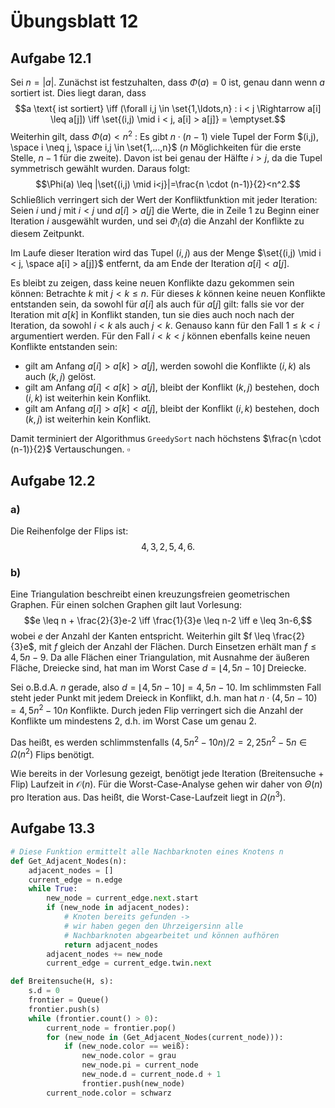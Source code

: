 # Übungsblatt 12
## Aufgabe 12.1

Sei $n=|a|$.
Zunächst ist festzuhalten, dass $\Phi(a)=0$ ist, genau dann wenn $a$ sortiert ist. Dies liegt daran, dass $$a \text{ ist sortiert} \iff (\forall i,j \in \set{1,\ldots,n} : i < j \Rightarrow a[i] \leq a[j]) \iff \set{(i,j) \mid i < j, a[i] > a[j]} = \emptyset.$$
Weiterhin gilt, dass $\Phi(a) < n^2$ :
Es gibt $n \cdot (n-1)$ viele Tupel der Form $(i,j), \space i \neq j, \space i,j \in \set{1,...,n}$ ($n$ Möglichkeiten für die erste Stelle, $n-1$ für die zweite).
Davon ist bei genau der Hälfte $i > j$, da die Tupel symmetrisch gewählt wurden. 
Daraus folgt: $$\Phi(a) \leq |\set{(i,j) \mid i<j}|=\frac{n \cdot (n-1)}{2}<n^2.$$
Schließlich verringert sich der Wert der Konfliktfunktion mit jeder Iteration:
Seien $i$ und $j$ mit $i < j$ und $a[i] > a[j]$ die Werte, die in Zeile 1 zu Beginn einer Iteration $i$ ausgewählt wurden, und sei $\Phi_{i}(a)$ die Anzahl der Konflikte zu diesem Zeitpunkt.

Im Laufe dieser Iteration wird das Tupel $(i,j)$ aus der Menge $\set{(i,j) \mid i < j, \space a[i] > a[j]}$ entfernt, da am Ende der Iteration $a[i] < a[j]$.

Es bleibt zu zeigen, dass keine neuen Konflikte dazu gekommen sein können:
Betrachte $k$ mit $j < k \leq n$. Für dieses $k$ können keine neuen Konflikte entstanden sein, da sowohl für $a[i]$ als auch für $a[j]$ gilt: falls sie vor der Iteration mit $a[k]$ in Konflikt standen, tun sie dies auch noch nach der Iteration, da sowohl $i < k$ als auch $j < k$.
Genauso kann für den Fall $1 \leq k < i$ argumentiert werden.
Für den Fall $i < k < j$ können ebenfalls keine neuen Konflikte entstanden sein:
- gilt am Anfang $a[i] > a[k] > a[j]$, werden sowohl die Konflikte $(i,k)$ als auch $(k,j)$ gelöst.
- gilt am Anfang $a[i] < a[k] > a[j]$, bleibt der Konflikt $(k,j)$ bestehen, doch $(i,k)$ ist weiterhin kein Konflikt.
- gilt am Anfang $a[i] > a[k] < a[j]$, bleibt der Konflikt $(i,k)$ bestehen, doch $(k,j)$ ist weiterhin kein Konflikt.

Damit terminiert der Algorithmus `GreedySort` nach höchstens $\frac{n \cdot (n-1)}{2}$ Vertauschungen. $\square$

<div style="page-break-after: always;"></div>

## Aufgabe 12.2
### a)
Die Reihenfolge der Flips ist: $$4,3,2,5,4,6.$$

### b)
Eine Triangulation beschreibt einen kreuzungsfreien geometrischen Graphen. 
Für einen solchen Graphen gilt laut Vorlesung: $$e \leq n + \frac{2}{3}e-2 \iff \frac{1}{3}e \leq n-2 \iff e \leq 3n-6,$$
wobei $e$ der Anzahl der Kanten entspricht. 
Weiterhin gilt $f \leq \frac{2}{3}e$, mit $f$ gleich der Anzahl der Flächen.
Durch Einsetzen erhält man $f \leq 4,5n - 9$. Da alle Flächen einer Triangulation, mit Ausnahme der äußeren Fläche, Dreiecke sind, hat man im Worst Case $d=\lfloor 4,5n - 10 \rfloor$ Dreiecke.

Sei o.B.d.A. $n$ gerade, also $d=\lfloor 4,5n - 10 \rfloor=4,5n - 10$.
Im schlimmsten Fall steht jeder Punkt mit jedem Dreieck in Konflikt, d.h. man hat $n \cdot (4,5n - 10)=4,5n^{2}-10n$ Konflikte. Durch jeden Flip verringert sich die Anzahl der Konflikte um mindestens 2, d.h. im Worst Case um genau 2.

Das heißt, es werden schlimmstenfalls $(4,5n^2-10n)/2=2,25n^{2}-5n \in \Omega(n^2)$ Flips benötigt.

Wie bereits in der Vorlesung gezeigt, benötigt jede Iteration (Breitensuche + Flip) Laufzeit in $\mathcal{O}(n)$. Für die Worst-Case-Analyse gehen wir daher von $\Theta(n)$ pro Iteration aus. 
Das heißt, die Worst-Case-Laufzeit liegt in $\Omega(n^3)$.


<div style="page-break-after: always;"></div>


## Aufgabe 13.3
```python
# Diese Funktion ermittelt alle Nachbarknoten eines Knotens n
def Get_Adjacent_Nodes(n):
	adjacent_nodes = []
	current_edge = n.edge
	while True:
		new_node = current_edge.next.start
		if (new_node in adjacent_nodes): 
			# Knoten bereits gefunden ->
			# wir haben gegen den Uhrzeigersinn alle
			# Nachbarknoten abgearbeitet und können aufhören
			return adjacent_nodes
		adjacent_nodes += new_node
		current_edge = current_edge.twin.next

def Breitensuche(H, s):
	s.d = 0
	frontier = Queue()
	frontier.push(s)
	while (frontier.count() > 0):
		current_node = frontier.pop()
		for (new_node in (Get_Adjacent_Nodes(current_node))):
			if (new_node.color == weiß):
				new_node.color = grau
				new_node.pi = current_node
				new_node.d = current_node.d + 1
				frontier.push(new_node)
		current_node.color = schwarz
```